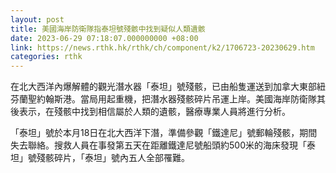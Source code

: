 ```yaml
---
layout: post
title: 美國海岸防衛隊指泰坦號殘骸中找到疑似人類遺骸
date: 2023-06-29 07:18:07.000000000 +08:00
link: https://news.rthk.hk/rthk/ch/component/k2/1706723-20230629.htm
categories: rthk
---
```


在北大西洋內爆解體的觀光潛水器「泰坦」號殘骸，已由船隻運送到加拿大東部紐芬蘭聖約翰斯港。當局用起重機，把潛水器殘骸碎片吊運上岸。美國海岸防衛隊其後表示，在殘骸中找到相信屬於人類的遺骸，醫療專業人員將進行分析。

「泰坦」號於本月18日在北大西洋下潛，準備參觀「鐵達尼」號郵輪殘骸，期間失去聯絡。搜救人員在事發第五天在距離鐵達尼號船頭約500米的海床發現「泰坦」號殘骸碎片，「泰坦」號內五人全部罹難。
